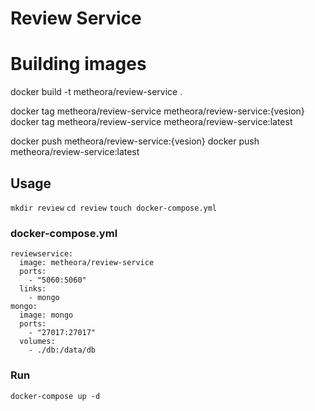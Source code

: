 # Review Service

# Building images

docker build -t metheora/review-service .

docker tag metheora/review-service metheora/review-service:{vesion}
docker tag metheora/review-service metheora/review-service:latest

docker push metheora/review-service:{vesion}
docker push metheora/review-service:latest

## Usage

`mkdir review`
`cd review`
`touch docker-compose.yml`

### docker-compose.yml

```
reviewservice:
  image: metheora/review-service
  ports:
    - "5060:5060"
  links:
    - mongo
mongo:
  image: mongo
  ports:
    - "27017:27017"
  volumes:
    - ./db:/data/db
```

### Run

`docker-compose up -d`
